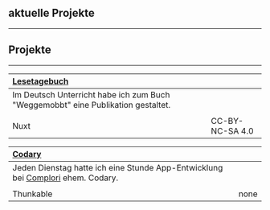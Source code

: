 ## aktuelle Projekte
---------------------
## Projekte
----------------
| [Lesetagebuch](/lesetagebuch) | |
| :------ | :------ |
| Im Deutsch Unterricht habe ich zum Buch "Weggemobbt" eine Publikation gestaltet. | |
| |
| Nuxt | CC-BY-NC-SA 4.0 |

| [Codary](/codary-app) | |
| :------ | :------ |
| Jeden Dienstag hatte ich eine Stunde App-Entwicklung bei [Complori](https://complori.com/) ehem. Codary. | |
| |
| Thunkable | none |